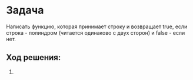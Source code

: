 # Задача
Написать функцию, которая принимает строку и возвращает true, 
если строка - полиндром (читается одинаково с двух сторон) 
и false - если нет.


## Ход решения:
1. 